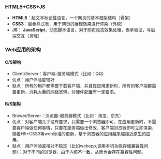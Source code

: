 ### HTML5+CSS+JS

* **HTML5**：超文本标记性语言，一个网页的基本框架结构（骨架）
* **CSS3**：层叠样式表，用于网页的展现效果进行渲染（外貌）
* **JS**： **JavaScript**，动态脚本语言，对于网页动态效果处理，表单验证，与后端交互（灵魂）

### Web应用的架构

#### C/S架构

* Client/Server：客户端-服务端模式（比如：QQ）
* 优点：用户体验度较好
* 缺点：所有的用户都需要下载客户端，并且在应用更新时，所有的客户端都需要更新，消耗大量的网络宽带，对硬件配置有一定要求。

#### B/S架构

* Brower/Server：浏览器-服务器模式（比如：淘宝、京东）
* 优点：对客户端几乎没有要求，只需要一个浏览器即可，在应用更新时，不需要客户端做任何事情，只要在服务端做出修改，客户端浏览器即可立即渲染，随着H5+CSS3等web标准的更新，基于浏览器的应用越来越接近原生的应用。
* 缺点：用户体验度相对不稳定（比如webapp,调用本机功能存储兼容性问题）；对于不同的浏览器，由于内核不一致，从而也会存在兼容性问题。